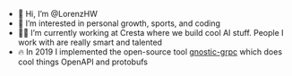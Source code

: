 - 👋 Hi, I’m @LorenzHW
- 👀 I’m interested in personal growth, sports, and coding
- 👨‍💻 I’m currently working at Cresta where we build cool AI stuff. People I work with are really smart and talented
- 🔥 In 2019 I implemented the open-source tool [gnostic-grpc](https://github.com/google/gnostic-grpc) which does cool things OpenAPI and protobufs 
